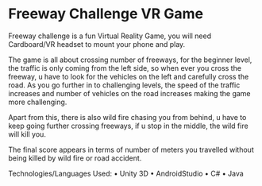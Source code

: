 # Freeway Challenge VR Game

Freeway challenge is a fun Virtual Reality Game, you will need Cardboard/VR headset to mount your phone and play.

The game is all about crossing number of freeways, for the beginner level, the traffic is only coming from the left side, 
so when ever you cross the freeway, u have to look for the vehicles on the left and carefully cross the road. 
As you go further in to challenging levels, the speed of the traffic increases and number of vehicles on the road increases 
making the game more challenging.

Apart from this, there is also wild fire chasing you from behind, u have to keep going further crossing freeways, if u stop in the middle, the wild fire will kill you.

The final score appears in terms of number of meters you travelled without being killed by wild fire or road accident.

Technologies/Languages Used:
•	Unity 3D
•	AndroidStudio
•	C#
•	Java


